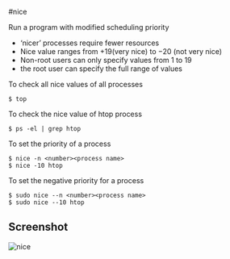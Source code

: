 #nice

Run a program with modified scheduling priority

- ‘nicer’ processes require fewer resources
- Nice value ranges from +19(very nice) to −20 (not
very nice)
- Non-root users can only specify values from 1 to 19
- the root user can specify the full range of
values

To check all nice values of all processes
```
$ top
```
To check the nice value of htop process
```
$ ps -el | grep htop
```
To set the priority of a process
```
$ nice -n <number><process name>
$ nice -10 htop
```
To set the negative priority for a process
```
$ sudo nice --n <number><process name>
$ sudo nice --10 htop
```

## Screenshot
![nice](screenshots/nice.jpg)

